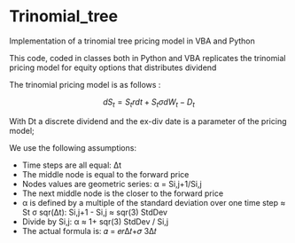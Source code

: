 # Trinomial_tree
Implementation of a trinomial tree pricing model in VBA and Python

This code, coded in classes both in Python and VBA replicates the trinomial pricing model for equity options that distributes dividend

The trinomial pricing model is as follows : 

$$
dS_t = S_t r dt + S_t \sigma dW_t - D_t
$$

With Dt a discrete dividend and the ex-div date is a parameter of the pricing model;

We use the following assumptions:
- Time steps are all equal: Δt
- The middle node is equal to the forward price
- Nodes values are geometric series: α = Si,j+1/Si,j
- The next middle node is the closer to the forward price
- α is defined by a multiple of the standard deviation over one time step ≈ St σ sqr(Δt):  Si,j+1 - Si,j ≈ sqr(3) StdDev
- Divide by Si,j: α ≈ 1+ sqr(3) StdDev / Si,j
- The actual formula is: 𝛼 = 𝑒𝑟Δ𝑡+𝜎 3Δ𝑡
